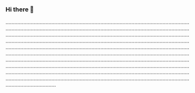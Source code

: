 ### Hi there 👋

..........................................................................................................................................................................................................................................................................................................................................................................................................................................................................................................................................................................................................................................................................................................................................................................................................................................................................................................................................................................................................................................................................................................................................................................................................................................................................................................................